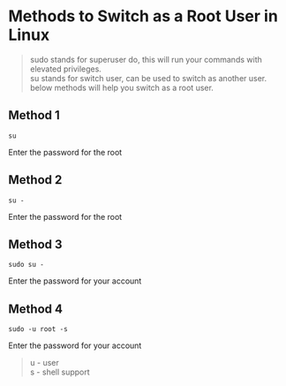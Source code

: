 # Methods to Switch as a Root User in Linux

> sudo stands for superuser do, this will run your commands with elevated privileges.  
> su stands for switch user, can be used to switch as another user. below methods will help you switch as a root user.  

## Method 1

```
su
```
Enter the password for the root

## Method 2

```
su -
```
Enter the password for the root

## Method 3

```
sudo su -
```
Enter the password for your account


## Method 4

```
sudo -u root -s
```
Enter the password for your account
> u - user  
> s - shell support




